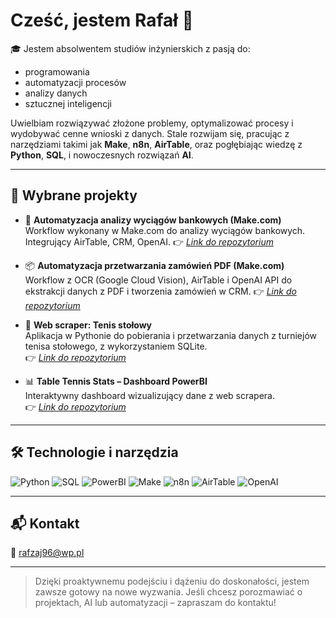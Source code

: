 # Cześć, jestem Rafał 👋

🎓 Jestem absolwentem studiów inżynierskich z pasją do:
- programowania
- automatyzacji procesów
- analizy danych
- sztucznej inteligencji

Uwielbiam rozwiązywać złożone problemy, optymalizować procesy i wydobywać cenne wnioski z danych. Stale rozwijam się, pracując z narzędziami takimi jak **Make**, **n8n**, **AirTable**, oraz pogłębiając wiedzę z **Python**, **SQL**, i nowoczesnych rozwiązań **AI**.

---

## 🚀 Wybrane projekty

- 🔁 **Automatyzacja analizy wyciągów bankowych (Make.com)**  
  Workflow wykonany w Make.com do analizy wyciągów bankowych. Integrujący AirTable, CRM, OpenAI. 
  👉 *[Link do repozytorium](https://github.com/Rafzaj1996/Make.com-analysis-of-bank-statements-in-CSV-files)*

- 📦 **Automatyzacja przetwarzania zamówień PDF (Make.com)**  
  Workflow z OCR (Google Cloud Vision), AirTable i OpenAI API do ekstrakcji danych z PDF i tworzenia zamówień w CRM. 
  👉 *[Link do repozytorium](https://github.com/Rafzaj1996/Make.com-OCR-order-processing)*
  
- 🐍 **Web scraper: Tenis stołowy**  
  Aplikacja w Pythonie do pobierania i przetwarzania danych z turniejów tenisa stołowego, z wykorzystaniem SQLite.  
  👉 *[Link do repozytorium](https://github.com/Rafzaj1996/Web-Scraper)*

- 📊 **Table Tennis Stats – Dashboard PowerBI**  
  Interaktywny dashboard wizualizujący dane z web scrapera.  
  👉 *[Link do repozytorium](https://github.com/Rafzaj1996/PowerBI-Table-Tennis-Stats)*
---

## 🛠️ Technologie i narzędzia

![Python](https://img.shields.io/badge/-Python-3776AB?logo=python&logoColor=white&style=flat)
![SQL](https://img.shields.io/badge/-SQL-4479A1?logo=postgresql&logoColor=white&style=flat)
![PowerBI](https://img.shields.io/badge/-PowerBI-F2C811?logo=powerbi&logoColor=white&style=flat)
![Make](https://img.shields.io/badge/-Make.com-000000?style=flat)
![n8n](https://img.shields.io/badge/-n8n-FE8A71?logo=n8n&logoColor=white&style=flat)
![AirTable](https://img.shields.io/badge/-Airtable-18BFFF?logo=airtable&logoColor=white&style=flat)
![OpenAI](https://img.shields.io/badge/-OpenAI-412991?logo=openai&logoColor=white&style=flat)

---

## 📬 Kontakt

📧 rafzaj96@wp.pl

---

> Dzięki proaktywnemu podejściu i dążeniu do doskonałości, jestem zawsze gotowy na nowe wyzwania. Jeśli chcesz porozmawiać o projektach, AI lub automatyzacji – zapraszam do kontaktu!
